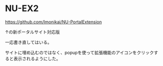 # NU-EX2
https://github.com/Imonikai/NU-PortalExtension

↑の新ポータルサイト対応版

一応書き直してはいる。

サイトに埋め込むのではなく、popupを使って拡張機能のアイコンをクリックすると表示されるようにした。
